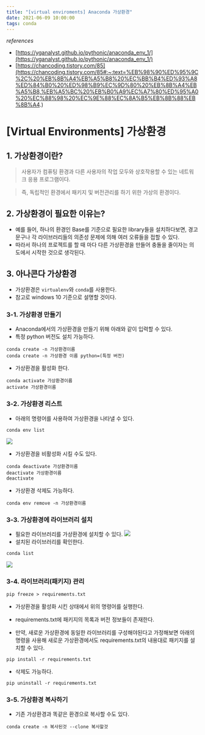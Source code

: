 ```yaml
---
title: "[virtual enviroments] Anaconda 가상환경"
date: 2021-06-09 10:00:00
tags: conda
---
```

*references*
- [https://yganalyst.github.io/pythonic/anaconda_env_1/](https://yganalyst.github.io/pythonic/anaconda_env_1/)
- [https://chancoding.tistory.com/85](https://chancoding.tistory.com/85#:~:text=%EB%98%90%ED%95%9C%2C%20%EB%8B%A4%EB%A5%B8%20%EC%BB%B4%ED%93%A8%ED%84%B0%20%ED%98%B9%EC%9D%80%20%EB%8B%A4%EB%A5%B8,%EB%A5%BC%20%EB%B0%A9%EC%A7%80%ED%95%A0%20%EC%88%98%20%EC%9E%88%EC%8A%B5%EB%8B%88%EB%8B%A4.)

# [Virtual Environments] 가상환경


## 1. 가상환경이란?
> 사용자가 컴퓨팅 환경과 다른 사용자의 작업 모두와 상호작용할 수 있는 네트워크 응용 프로그램이다. 

> 즉, 독립적인 환경에서 패키지 및 버전관리를 하기 위한 가상의 환경이다. 


## 2. 가상환경이 필요한 이유는?

- 예를 들어, 하나의 환경인 Base를 기준으로 필요한 library들을 설치하다보면, 경고문구나 각 라이브러리들의 의존성 문제에 의해 여러 오류들을 접할 수 있다. 
- 따라서 하나의 프로젝트를 할 때 마다 다른 가상환경을 만들어 충돌을 줄이자는 의도에서 시작한 것으로 생각된다.

## 3. 아나콘다 가상환경
- 가상환경은 ```virtualenv```와 ```conda```를 사용한다. 
- 참고로 windows 10 기준으로 설명할 것이다. 




### 3-1. 가상환경 만들기 
- Anaconda에서의 가상환경을 만들기 위해 아래와 같이 입력할 수 있다.
- 특정 python 버전도 설치 가능하다.  
```
conda create -n 가상환경이름
conda create -n 가상환경 이름 python=(특정 버전)
```
- 가상환경을 활성화 한다. 
```
conda activate 가상환경이름
activate 가상환경이름
```

### 3-2. 가상환경 리스트 
- 아래의 명령어를 사용하여 가상환경을 나타낼 수 있다. 
```
conda env list
```
![](/hueman_images/conda/conda1.png)
- 가상환경을 비활성화 시킬 수도 있다.
```
conda deactivate 가상환경이름
deactivate 가상환경이름
deactivate
```
- 가상환경 삭제도 가능하다. 
```
conda env remove -n 가상환경이름
```

### 3-3. 가상환경에 라이브러리 설치
- 필요한 라이브러리를 가상환경에 설치할 수 있다. 
![](/hueman_images/conda/conda2.png)
- 설치된 라이브러리를 확인한다. 
```
conda list
```
![](/hueman_images/conda/conda3.png)

### 3-4. 라이브러리(패키지) 관리
```
pip freeze > requirements.txt
```
- 가상환경을 활성화 시킨 상태에서 위의 명령어를 실행한다. 
- requirements.txt에 패키지의 목록과 버전 정보들이 존재한다. 

- 만약, 새로운 가상환경에 동일한 라이브러리를 구성해야된다고 가정해보면 아래의 명령을 사용해 새로운 가상환경에서도 requirements.txt의 내용대로 패키지를 설치할 수 있다. 
```
pip install -r requirements.txt
```
- 삭제도 가능하다.
```
pip uninstall -r requirements.txt
```

### 3-5. 가상환경 복사하기 
- 기존 가상환경과 똑같은 환경으로 복사할 수도 있다. 
```
conda create -n 복사된것 --clone 복사할것
```
